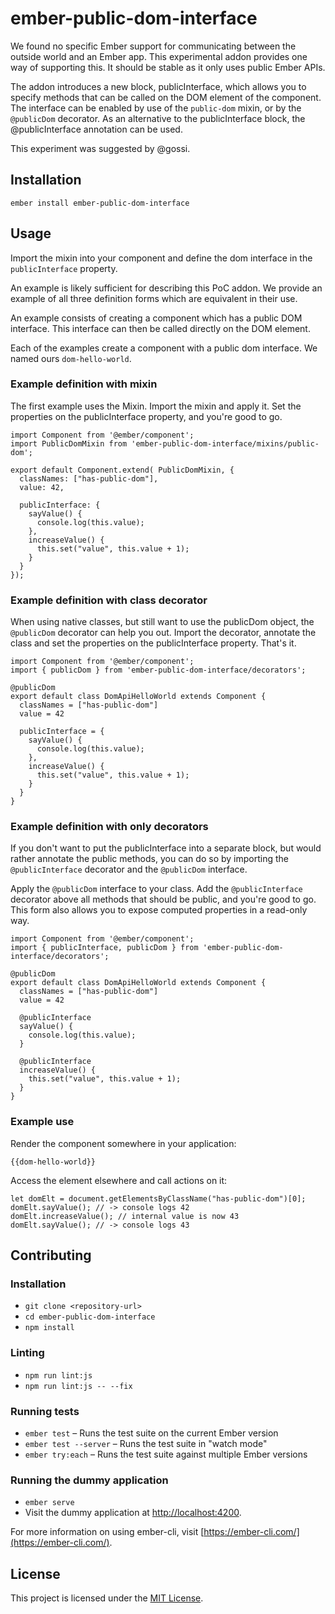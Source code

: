 ember-public-dom-interface
==============================================================================

We found no specific Ember support for communicating between the
outside world and an Ember app.  This experimental addon provides one
way of supporting this.  It should be stable as it only uses public
Ember APIs.

The addon introduces a new block, publicInterface, which allows you to
specify methods that can be called on the DOM element of the
component.  The interface can be enabled by use of the `public-dom`
mixin, or by the `@publicDom` decorator.  As an alternative to the
publicInterface block, the @publicInterface annotation can be used.

This experiment was suggested by @gossi.


Installation
------------------------------------------------------------------------------

```
ember install ember-public-dom-interface
```


Usage
------------------------------------------------------------------------------

Import the mixin into your component and define the dom interface in
the `publicInterface` property.

An example is likely sufficient for describing this PoC addon.  We
provide an example of all three definition forms which are equivalent
in their use.

An example consists of creating a component which has a public DOM
interface.  This interface can then be called directly on the DOM
element.

Each of the examples create a component with a public dom interface.  We named ours
`dom-hello-world`.

### Example definition with mixin

The first example uses the Mixin.  Import the mixin and apply it.  Set
the properties on the publicInterface property, and you're good to go.


    import Component from '@ember/component';
    import PublicDomMixin from 'ember-public-dom-interface/mixins/public-dom';

    export default Component.extend( PublicDomMixin, {
      classNames: ["has-public-dom"],
      value: 42,

      publicInterface: {
        sayValue() {
          console.log(this.value);
        },
        increaseValue() {
          this.set("value", this.value + 1);
        }
      }
    });

### Example definition with class decorator

When using native classes, but still want to use the publicDom object,
the `@publicDom` decorator can help you out.  Import the decorator,
annotate the class and set the properties on the publicInterface
property.  That's it.

    import Component from '@ember/component';
    import { publicDom } from 'ember-public-dom-interface/decorators';

    @publicDom
    export default class DomApiHelloWorld extends Component {
      classNames = ["has-public-dom"]
      value = 42

      publicInterface = {
        sayValue() {
          console.log(this.value);
        },
        increaseValue() {
          this.set("value", this.value + 1);
        }
      }
    }

### Example definition with only decorators

If you don't want to put the publicInterface into a separate block,
but would rather annotate the public methods, you can do so by
importing the `@publicInterface` decorator and the `@publicDom`
interface.

Apply the `@publicDom` interface to your class.  Add the
`@publicInterface` decorator above all methods that should be public,
and you're good to go.  This form also allows you to expose computed
properties in a read-only way.

    import Component from '@ember/component';
    import { publicInterface, publicDom } from 'ember-public-dom-interface/decorators';

    @publicDom
    export default class DomApiHelloWorld extends Component {
      classNames = ["has-public-dom"]
      value = 42

      @publicInterface
      sayValue() {
        console.log(this.value);
      }

      @publicInterface
      increaseValue() {
        this.set("value", this.value + 1);
      }
    }


### Example use

Render the component somewhere in your application:

    {{dom-hello-world}}

Access the element elsewhere and call actions on it:

    let domElt = document.getElementsByClassName("has-public-dom")[0];
    domElt.sayValue(); // -> console logs 42
    domElt.increaseValue(); // internal value is now 43
    domElt.sayValue(); // -> console logs 43


Contributing
------------------------------------------------------------------------------

### Installation

* `git clone <repository-url>`
* `cd ember-public-dom-interface`
* `npm install`

### Linting

* `npm run lint:js`
* `npm run lint:js -- --fix`

### Running tests

* `ember test` – Runs the test suite on the current Ember version
* `ember test --server` – Runs the test suite in "watch mode"
* `ember try:each` – Runs the test suite against multiple Ember versions

### Running the dummy application

* `ember serve`
* Visit the dummy application at [http://localhost:4200](http://localhost:4200).

For more information on using ember-cli, visit [https://ember-cli.com/](https://ember-cli.com/).

License
------------------------------------------------------------------------------

This project is licensed under the [MIT License](LICENSE.md).
